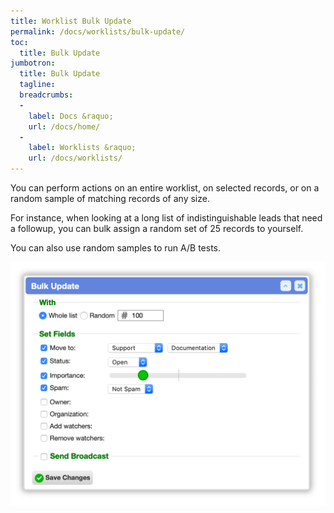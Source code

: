 ```yaml
---
title: Worklist Bulk Update
permalink: /docs/worklists/bulk-update/
toc:
  title: Bulk Update
jumbotron:
  title: Bulk Update
  tagline: 
  breadcrumbs:
  -
    label: Docs &raquo;
    url: /docs/home/
  -
    label: Worklists &raquo;
    url: /docs/worklists/
---
```


You can perform actions on an entire worklist, on selected records, or on a random sample of matching records of any size.

For instance, when looking at a long list of indistinguishable leads that need a followup, you can bulk assign a random set of 25 records to yourself.

You can also use random samples to run A/B tests.

<div class="cerb-screenshot">
<img src="/assets/images/docs/using-cerb/workspaces/bulk.png" class="screenshot">
</div>
